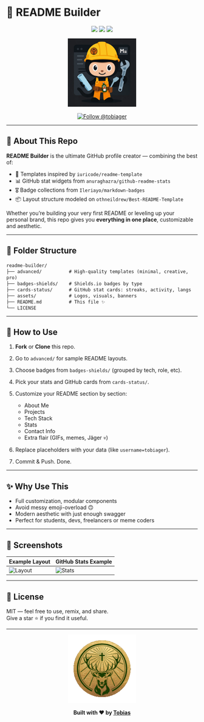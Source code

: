 # 🚀 README Builder

<p align="center">
  <img src="https://img.shields.io/github/stars/tobiager/readme-builder?style=for-the-badge" />
  <img src="https://img.shields.io/github/forks/tobiager/readme-builder?style=for-the-badge" />
  <img src="https://img.shields.io/github/issues/tobiager/readme-builder?style=for-the-badge" />
</p>

<p align="center">
  <a href="https://github.com/tobiager" target="_blank">
    <img src="image.png" alt="Constructor" width="180" />
  </a>
</p>

<p align="center">
  <a href="https://github.com/tobiager">
    <img src="https://img.shields.io/github/followers/tobiager?label=Follow%20@tobiager&style=social" alt="Follow @tobiager" />
  </a>
</p>

---

## 🧰 About This Repo

**README Builder** is the ultimate GitHub profile creator — combining the best of:

- 🧩 Templates inspired by `iuricode/readme-template`
- 📊 GitHub stat widgets from `anuraghazra/github-readme-stats`
- 🎖️ Badge collections from `Ileriayo/markdown-badges`
- 📦 Layout structure modeled on `othneildrew/Best-README-Template`

Whether you’re building your very first README or leveling up your personal brand, this repo gives you **everything in one place**, customizable and aesthetic.

---

## 📁 Folder Structure

```
readme-builder/
├── advanced/          # High-quality templates (minimal, creative, pro)
├── badges-shields/    # Shields.io badges by type
├── cards-status/      # GitHub stat cards: streaks, activity, langs
├── assets/            # Logos, visuals, banners
├── README.md          # This file ✨
└── LICENSE
```

---

## 🧪 How to Use

1. **Fork** or **Clone** this repo.
2. Go to `advanced/` for sample README layouts.
3. Choose badges from `badges-shields/` (grouped by tech, role, etc).
4. Pick your stats and GitHub cards from `cards-status/`.
5. Customize your README section by section:
   - About Me
   - Projects
   - Tech Stack
   - Stats
   - Contact Info
   - Extra flair (GIFs, memes, Jäger 💀)

6. Replace placeholders with your data (like `username=tobiager`).
7. Commit & Push. Done.

---

## ✨ Why Use This

- Full customization, modular components
- Avoid messy emoji-overload 🙃
- Modern aesthetic with just enough swagger
- Perfect for students, devs, freelancers or meme coders

---

## 📸 Screenshots

| Example Layout | GitHub Stats Example |
|----------------|-----------------------|
| ![Layout](assets/example-readme-1.png) | ![Stats](assets/example-readme-2.png) |

---

## 📝 License

MIT — feel free to use, remix, and share.  
Give a star ⭐ if you find it useful.

---

<p align="center">
  <a href="https://github.com/tobiager" target="_blank">
    <img src="jagerlogo.gif" alt="Jagermeister Logo" width="180" />
  </a>
</p>

<p align="center"><b>Built with ❤️ by <a href="https://github.com/tobiager">Tobias</a></b></p>
